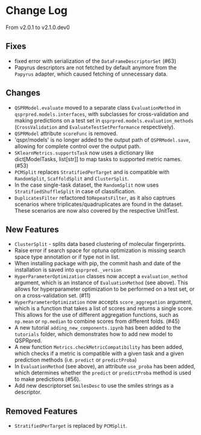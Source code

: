 # Change Log

From v2.0.1 to v2.1.0.dev0

## Fixes

- fixed error with serialization of the `DataFrameDescriptorSet` (#63)
- Papyrus descriptors are not fetched by default anymore from the `Papyrus`  adapter, which caused fetching of unnecessary data.

## Changes
- `QSPRModel.evaluate` moved to a separate class `EvaluationMethod` in `qsprpred.models.interfaces`, with subclasses for cross-validation and making predictions on a test set in `qsprpred.models.evaluation_methods` (`CrossValidation` and `EvaluateTestSetPerformance` respectively).
- `QSPRModel` attribute `scoreFunc` is removed.
- 'qspr/models' is no longer added to the output path of `QSPRModel.save`, allowing for complete control over the output path.
- `SKlearnMetrics.supportsTask` now uses a dictionary like dict[ModelTasks, list[str]] to map tasks to supported metric names. (#53)
- `PCMSplit` replaces `StratifiedPerTarget` and is compatible with `RandomSplit`, `ScaffoldSplit` and `ClusterSplit`.
- In the case single-task dataset, the `RandomSplit` now uses `StratifiedShuffleSplit` in case of classification.
- `DuplicatesFilter` refactored to`RepeatsFilter`, as it also captrues scenarios where triplicates/quadruplicates are found in the dataset. These scenarios are now also covered by the respective UnitTest.
## New Features
- `ClusterSplit` - splits data based clustering of molecular fingerprints.
- Raise error if search space for optuna optimization is missing search space type annotation or if type not in list.
- When installing package with pip, the commit hash and date of the installation is saved into `qsprpred._version`
- `HyperParameterOptimization` classes now accept a `evaluation_method` argument, which is an instance of `EvaluationMethod` (see above). This allows for hyperparameter optimization to be performed on a test set, or on a cross-validation set. (#11)
- `HyperParameterOptimization` now accepts `score_aggregation` argument, which is a function that takes a list of scores and returns a single score. This allows for the use of different aggregation functions, such as `np.mean` or `np.median` to combine scores from different folds. (#45)
- A new tutorial `adding_new_components.ipynb` has been added to the `tutorials` folder, which demonstrates how to add new model to QSPRpred.
- A new function `Metrics.checkMetricCompatibility` has been added, which checks if a metric is compatible with a given task and a given prediction methods (i.e. `predict` or `predictProba`)
- In `EvaluationMethod` (see above), an attribute `use_proba` has been added, which determines whether the `predict` or `predictProba` method is used to make predictions (#56).
- Add new descriptorset `SmilesDesc` to use the smiles strings as a descriptor.

## Removed Features
- `StratifiedPerTarget` is replaced by `PCMSplit`.

